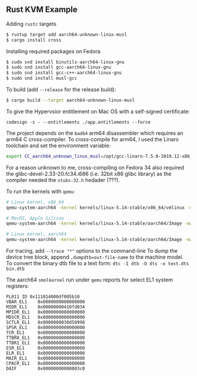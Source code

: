 ## Rust KVM Example

Adding `rustc` targets

```bash
$ rustup target add aarch64-unknown-linux-musl
$ cargo install cross
```

Installing required packages on Fedora
```bash
$ sudo snd install binutils-aarch64-linux-gnu
$ sudo snd install gcc-aarch64-linux-gnu
$ sudo snd install gcc-c++-aarch64-linux-gnu
$ sudo snd install musl-gcc
```

To build (add `--release` for the release build):
```bash
$ cargo build --target aarch64-unknown-linux-musl
```

To give the Hypervsior entitlement on Mac OS with a
self-signed certificate:
```
codesign -s - --entitlements ./app.entitlements --force 
```

The project depends on the `bad64` arm64 disassembler which requires
an arm64 C cross-compiler. To cross-compile for arm64, I used
the Linaro toolchain and set the environment variable:
```bash
export CC_aarch64_unknown_linux_musl=/opt/gcc-linaro-7.5.0-2019.12-x86_64_aarch64-linux-gnu/bin/aarch64-linux-gnu-gcc
```

For a reason unknown to me, cross-compiling on Fedora 34 also required the
glibc-devel-2.33-20.fc34.i686 (i.e. 32bit x86 glibc library) as the compiler
needed the `stubs-32.h` hedader (???).

To run the kernels with `qemu`:
```bash
# Linux kernel, x86_64
qemu-system-aarch64 -kernel kernels/linux-5.14-stable/x86_64/vmlinux -machine virt -nographic -accel kvm -cpu host

# MacOS, Apple Silicon
qemu-system-aarch64 -kernel kernels/linux-5.14-stable/aarch64/Image -machine virt,highmem=off -nographic -accel hvf -cpu host

# Linux kernel, aarch64
qemu-system-aarch64 -kernel kernels/linux-5.14-stable/aarch64/Image -machine virt,highmem=off -nographic -accel kvm -cpu host

```

For tracing, add `--trace "*"` options to the command-line
To dump the device tree block, append `,dumpdtb=out-file-name` to the machine model.
To convert the binary dtb file to a text form: `dtc -I dtb -O dts -o text.dts bin.dtb`

The aarch64 `smolkernel` run under `qemu` reports for select EL1 system registers:
```
PL011 ID 0x111014000df005b10
VBAR_EL1    0x0000000000000000
MIDR_EL1    0x00000000410fd034
MPIDR_EL1   0x0000000080000000
MDSCR_EL1   0x0000000000000000
SCTLR_EL1   0x0000000030d50998
SPSR_EL1    0x0000000000000000
TCR_EL1     0x0000000000000000
TTBR0_EL1   0x0000000000000000
TTBR1_EL1   0x0000000000000000
ESR_EL1     0x0000000000000000
ELR_EL1     0x0000000000000000
MAIR_EL1    0x0000000000000000
CPACR_EL1   0x0000000000000000
DAIF        0x00000000000003c0
```
